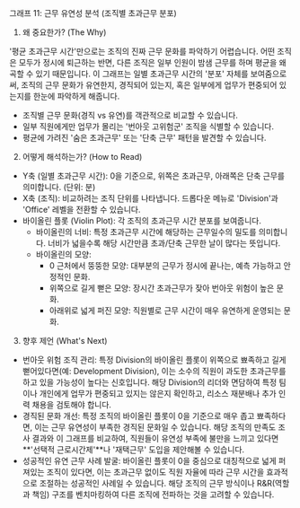 그래프 11: 근무 유연성 분석 (조직별 초과근무 분포)

1. 왜 중요한가? (The Why)

'평균 초과근무 시간'만으로는 조직의 진짜 근무 문화를 파악하기 어렵습니다. 어떤 조직은 모두가 정시에 퇴근하는 반면, 다른 조직은 일부 인원이 밤샘 근무를 하며 평균을 왜곡할 수 있기 때문입니다. 이 그래프는 일별 초과근무 시간의 '분포' 자체를 보여줌으로써, 조직의 근무 문화가 유연한지, 경직되어 있는지, 혹은 일부에게 업무가 편중되어 있는지를 한눈에 파악하게 해줍니다.

- 조직별 근무 문화(경직 vs 유연)를 객관적으로 비교할 수 있습니다.
- 일부 직원에게만 업무가 몰리는 '번아웃 고위험군' 조직을 식별할 수 있습니다.
- 평균에 가려진 '숨은 초과근무' 또는 '단축 근무' 패턴을 발견할 수 있습니다.

2. 어떻게 해석하는가? (How to Read)

- Y축 (일별 초과근무 시간): 0을 기준으로, 위쪽은 초과근무, 아래쪽은 단축 근무를 의미합니다. (단위: 분)
- X축 (조직): 비교하려는 조직 단위를 나타냅니다. 드롭다운 메뉴로 'Division'과 'Office' 레벨을 전환할 수 있습니다.
- 바이올린 플롯 (Violin Plot): 각 조직의 초과근무 시간 분포를 보여줍니다.
    - 바이올린의 너비: 특정 초과근무 시간에 해당하는 근무일수의 밀도를 의미합니다. 너비가 넓을수록 해당 시간만큼 초과/단축 근무한 날이 많다는 뜻입니다.
    - 바이올린의 모양:
        - 0 근처에서 뚱뚱한 모양: 대부분의 근무가 정시에 끝나는, 예측 가능하고 안정적인 문화.
        - 위쪽으로 길게 뻗은 모양: 장시간 초과근무가 잦아 번아웃 위험이 높은 문화.
        - 아래위로 넓게 퍼진 모양: 직원별로 근무 시간이 매우 유연하게 운영되는 문화.

3. 향후 제언 (What's Next)

- 번아웃 위험 조직 관리: 특정 Division의 바이올린 플롯이 위쪽으로 뾰족하고 길게 뻗어있다면(예: Development Division), 이는 소수의 직원이 과도한 초과근무를 하고 있을 가능성이 높다는 신호입니다. 해당 Division의 리더와 면담하여 특정 팀이나 개인에게 업무가 편중되고 있지는 않은지 확인하고, 리소스 재분배나 추가 인력 채용을 검토해야 합니다.
- 경직된 문화 개선: 특정 조직의 바이올린 플롯이 0을 기준으로 매우 좁고 뾰족하다면, 이는 근무 유연성이 부족한 경직된 문화일 수 있습니다. 해당 조직의 만족도 조사 결과와 이 그래프를 비교하여, 직원들이 유연성 부족에 불만을 느끼고 있다면 **'선택적 근로시간제'**나 '재택근무' 도입을 제안해볼 수 있습니다.
- 성공적인 유연 근무 사례 발굴: 바이올린 플롯이 0을 중심으로 대칭적으로 넓게 퍼져있는 조직이 있다면, 이는 초과근무 없이도 직원 자율에 따라 근무 시간을 효과적으로 조절하는 성공적인 사례일 수 있습니다. 해당 조직의 근무 방식이나 R&R(역할과 책임) 구조를 벤치마킹하여 다른 조직에 전파하는 것을 고려할 수 있습니다.